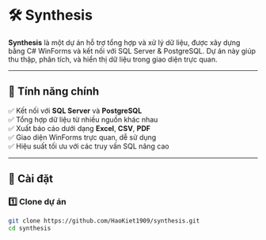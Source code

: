 # 🛠️ Synthesis

**Synthesis** là một dự án hỗ trợ tổng hợp và xử lý dữ liệu, được xây dựng bằng C# WinForms và kết nối với SQL Server & PostgreSQL. Dự án này giúp thu thập, phân tích, và hiển thị dữ liệu trong giao diện trực quan.

---

## 📌 Tính năng chính

✅ Kết nối với **SQL Server** và **PostgreSQL**  
✅ Tổng hợp dữ liệu từ nhiều nguồn khác nhau  
✅ Xuất báo cáo dưới dạng **Excel**, **CSV**, **PDF**  
✅ Giao diện WinForms trực quan, dễ sử dụng  
✅ Hiệu suất tối ưu với các truy vấn SQL nâng cao  

---

## 🚀 Cài đặt

### 1️⃣ **Clone dự án**
```sh
git clone https://github.com/HaoKiet1909/synthesis.git
cd synthesis

